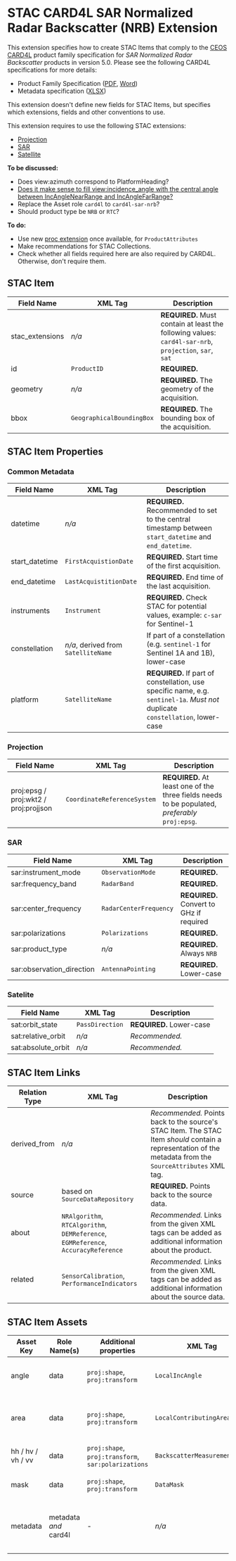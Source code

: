 # STAC CARD4L SAR Normalized Radar Backscatter (NRB) Extension

This extension specifies how to create STAC Items that comply to the [CEOS CARD4L](http://ceos.org/ard/) product family specification for *SAR Normalized Radar Backscatter* products in version 5.0. Please see the following CARD4L specifications for more details:

- Product Family Specification ([PDF](http://ceos.org/ard/files/PFS/NRB/v5.0/CARD4L-PFS_Normalised_Radar_Backscatter-v5.0.pdf), [Word](http://ceos.org/ard/files/PFS/NRB/v5.0/CARD4L-PFS_Normalised_Radar_Backscatter-v5.0.docx))
- Metadata specification ([XLSX](http://ceos.org/ard/files/PFS/NRB/v5.0/CARD4L_METADATA-spec_NRB-v5.0.xlsx))

This extension doesn't define new fields for STAC Items, but specifies which extensions, fields and other conventions to use.

This extension requires to use the following STAC extensions:

- [Projection](../projection/README.md)
- [SAR](../sar/README.md)
- [Satellite](../sat/README.md)

**To be discussed:**

+ Does view:azimuth correspond to PlatformHeading?
+ [Does it make sense to fill  view:incidence_angle with the central angle between IncAngleNearRange and IncAngleFarRange?](https://github.com/radiantearth/stac-spec/issues/912)
+ Replace the Asset role `card4l` to `card4l-sar-nrb`?
+ Should product type be `NRB` or `RTC`?

**To do:**

* Use new [proc extension](https://github.com/radiantearth/stac-spec/pull/907) once available, for `ProductAttributes`
* Make recommendations for STAC Collections.
* Check whether all fields required here are also required by CARD4L. Otherwise, don't require them.

## STAC Item 

| Field Name      | XML Tag                   | Description                                                  |
| --------------- | ------------------------- | ------------------------------------------------------------ |
| stac_extensions | *n/a*                     | **REQUIRED.** Must contain at least the following values: `card4l-sar-nrb`, `projection`, `sar`, `sat` |
| id              | `ProductID`               | **REQUIRED.**                                                |
| geometry        | *n/a*                     | **REQUIRED.** The geometry of the acquisition.               |
| bbox            | `GeographicalBoundingBox` | **REQUIRED.** The bounding box of the acquisition.           |

## STAC Item Properties

### Common Metadata

| Field Name     | XML Tag                             | Description                                                  |
| -------------- | ----------------------------------- | ------------------------------------------------------------ |
| datetime       | *n/a*                               | **REQUIRED.** Recommended to set to the central timestamp between `start_datetime` and `end_datetime`. |
| start_datetime | `FirstAcquistionDate`               | **REQUIRED.** Start time of the first acquisition.           |
| end_datetime   | `LastAcquistitionDate`              | **REQUIRED.** End time of the last acquisition.              |
| instruments    | `Instrument`                        | **REQUIRED.** Check STAC for potential values, example: `c-sar` for Sentinel-1 |
| constellation  | *n/a*, derived from `SatelliteName` | If part of a constellation (e.g. `sentinel-1` for Sentinel 1A and 1B), lower-case |
| platform       | `SatelliteName`                     | **REQUIRED.** If part of constellation, use specific name, e.g. `sentinel-1a`. *Must not* duplicate `constellation`, lower-case |

### Projection

| Field Name                            | XML Tag                     | Description                                                  |
| ------------------------------------- | --------------------------- | ------------------------------------------------------------ |
| proj:epsg / proj:wkt2 / proj:projjson | `CoordinateReferenceSystem` | **REQUIRED.** At least one of the three fields needs to be populated, *preferably* `proj:epsg`. |

### SAR

| Field Name                | XML Tag                | Description                              |
| ------------------------- | ---------------------- | ---------------------------------------- |
| sar:instrument_mode       | `ObservationMode`      | **REQUIRED.**                            |
| sar:frequency_band        | `RadarBand`            | **REQUIRED.**                            |
| sar:center_frequency      | `RadarCenterFrequency` | **REQUIRED.** Convert to GHz if required |
| sar:polarizations         | `Polarizations`        | **REQUIRED.**                            |
| sar:product_type          | *n/a*                  | **REQUIRED.** Always `NRB`               |
| sar:observation_direction | `AntennaPointing`      | **REQUIRED.** Lower-case                 |

### Satelite

| Field Name         | XML Tag         | Description              |
| ------------------ | --------------- | ------------------------ |
| sat:orbit_state    | `PassDirection` | **REQUIRED.** Lower-case |
| sat:relative_orbit | *n/a*           | *Recommended.*           |
| sat:absolute_orbit | *n/a*           | *Recommended.*           |

## STAC Item Links

| Relation Type      | XML Tag       | Description              |
| ------------------ | ------------------------ | ------------------ |
| derived_from  | *n/a* | *Recommended.* Points back to the source's STAC Item. The STAC Item *should* contain a representation of the metadata from the `SourceAttributes` XML tag. |
| source | based on `SourceDataRepository` | **REQUIRED.** Points back to the source data. |
| about | `NRAlgorithm`, `RTCAlgorithm`, `DEMReference`, `EGMReference`, `AccuracyReference` | *Recommended.* Links from the given XML tags can be added as additional information about the product. |
| related | `SensorCalibration`, `PerformanceIndicators` | *Recommended.* Links from the given XML tags can be added as additional information about the source data. |

## STAC Item Assets

| Asset Key | Role Name(s) | Additional properties | XML Tag       | Description              |
| ------------------ | --------------- | --------------- | --------------- | --------------- |
| angle | data | `proj:shape`, `proj:transform` | `LocalIncAngle` | **REQUIRED.** Points to the local incidence angle file. |
| area | data | `proj:shape`, `proj:transform` | `LocalContributingArea` | **REQUIRED.** Points to the normalized scattering area file. |
| hh / hv / vh / vv | data | `proj:shape`, `proj:transform`, `sar:polarizations` | `BackscatterMeasurementData` | **REQUIRED.** Points to the polarization file. |
| mask | data | `proj:shape`, `proj:transform` | `DataMask` | **REQUIRED.** Points to the data mask file. |
| metadata | metadata *and* card4l | - | *n/a* | **REQUIRED.** Points to the CARD4L metadata XML file. Media type: `application/xml` |

